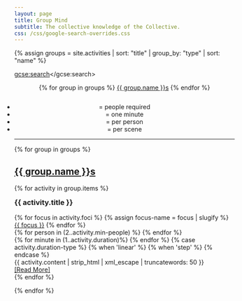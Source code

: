 ```yaml
---
layout: page
title: Group Mind
subtitle: The collective knowledge of the Collective.
css: /css/google-search-overrides.css
---
```

{% assign groups = site.activities | sort: "title" | group_by: "type" | sort: "name" %}

<script>
  (function() {
    var cx = '000078408709314139180:5grkwyhkvtc';
    var gcse = document.createElement('script');
    gcse.type = 'text/javascript';
    gcse.async = true;
    gcse.src = 'https://cse.google.com/cse.js?cx=' + cx;
    var s = document.getElementsByTagName('script')[0];
    s.parentNode.insertBefore(gcse, s);
  })();
</script>
<gcse:search></gcse:search>

<div style="text-align: center; padding-bottom: 10px;">
  {% for group in groups %}
  <a href="#{{ group.name | slugify }}" class="btn btn-default" role="button">{{ group.name }}s</a>
  {% endfor %}
</div>

<div style="text-align: center;">
  <ul class="list-inline" style="display: inline;">
    <li><i class="fa fa-user" aria-hidden="true"></i><i class="fa fa-user-plus" aria-hidden="true"></i> = people required</li>
    <li><i class="fa fa-clock-o" aria-hidden="true"></i> = one minute</li>
    <li><i class="fa fa-times" aria-hidden="true"></i><i class="fa fa-user" aria-hidden="true"></i> = per person</li>
    <li><i class="fa fa-times" aria-hidden="true"></i><i class="fa fa-users" aria-hidden="true"></i> = per scene</li>
  </ul>
</div>

<hr/>

{% for group in groups %}
<h2 id="{{ group.name | slugify }}"><u>{{ group.name }}s</u></h2>

{% for activity in group.items %}
<article class="post-preview">
  <a href="{{ activity.url | prepend: site.baseurl }}">
    <h3 style="display: inline-block; margin-top: 0;">{{ activity.title }}</h3>
  </a>

  <div class="row">
    <div class="col-md-4">
      <span class="blog-tags">
        {% for focus in activity.foci %}
        {% assign focus-name = focus | slugify %}
        <a href="{{ site.baseurl | append: "foci\#" | append: focus-name }}" >{{ focus }}</a>
        {% endfor %}
      </span>
    </div>
    <div class="col-md-3">
      {% for person in (2..activity.min-people) %}
      <i class="fa fa-user" aria-hidden="true"></i>
      {% endfor %}
      <i class="fa fa-user-plus" aria-hidden="true"></i>
    </div>
    <div class="col-md-3">
      {% for minute in (1..activity.duration)%}
      <i class="fa fa-clock-o" aria-hidden="true"></i>
      {% endfor %}
      {% case activity.duration-type %}
      {% when 'linear' %}
      <i class="fa fa-times" aria-hidden="true"></i><i class="fa fa-user" aria-hidden="true"></i>
      {% when 'step' %}
      <i class="fa fa-times" aria-hidden="true"></i><i class="fa fa-users" aria-hidden="true"></i>
      {% endcase %}
    </div>
  </div>

  <div class="post-entry">
    {{ activity.content | strip_html | xml_escape | truncatewords: 50 }}
    <a href="{{ activity.url | prepend: site.baseurl }}" class="post-read-more">[Read&nbsp;More]</a>
  </div>
</article>
{% endfor %}

{% endfor %}
